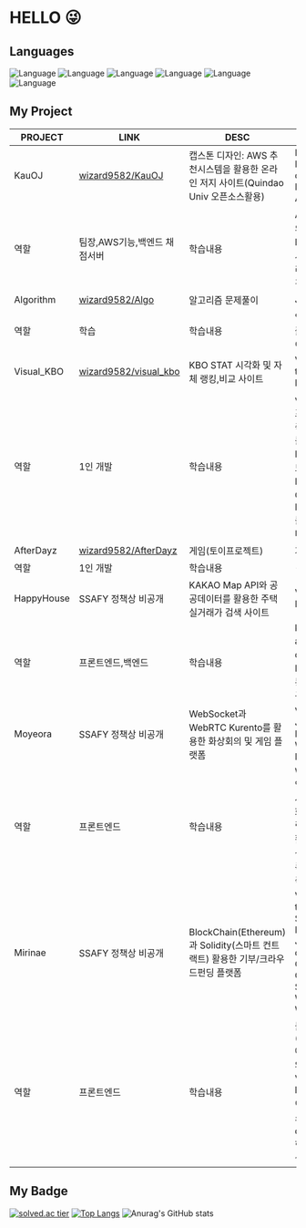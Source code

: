 # HELLO 😜

## Languages
![Language](https://img.shields.io/badge/-_JAVA_-yellow) 
![Language](https://img.shields.io/badge/-JavaScript-orange)
![Language](https://img.shields.io/badge/-_C_-brightgreen) 
![Language](https://img.shields.io/badge/-_C_+_+-brightgreen)
![Language](https://img.shields.io/badge/-_Kotlin_-green)
![Language](https://img.shields.io/badge/-_Python_-blue)    


## My Project

| PROJECT | LINK | DESC | Tech |
| ------ | ------ | ------ | ------ |
| KauOJ | [wizard9582/KauOJ][KauOJlink] |캡스톤 디자인: AWS 추천시스템을 활용한 온라인 저지 사이트(Quindao Univ 오픈소스활용) |Pug, Node.js, django, NGINX, AWS|
| 역할 | 팀장,AWS기능,백엔드 채점서버 | 학습내용 | AWS 서비스의 이해, Flask 백엔드 서버 구성과 리눅스(WSL)경험 |
| Algorithm | [wizard9582/Algo][algolink] |알고리즘 문제풀이| Java,Python |
| 역할 | 학습 | 학습내용 | 알고리즘 문제 풀이를 통한 이해도 향상 |
| Visual_KBO | [wizard9582/visual_kbo][kbolink] |KBO STAT 시각화 및 자체 랭킹,비교 사이트|Vue, tailwind, FastAPI|
| 역할 | 1인 개발 | 학습내용 | vue3를 통한 프론트엔드 구축, FastAPI를 통한 Python 백엔드서버 구축, DB 관리와 Query 작성, ResufulAPI를 통한 데이터 송수신 |
| AfterDayz | [wizard9582/AfterDayz][afterlink] |게임(토이프로젝트)|계획중|
| 역할 | 1인 개발 | 학습내용 | ------ |
| HappyHouse | SSAFY 정책상 비공개 |KAKAO Map API와 공공데이터를 활용한 주택실거래가 검색 사이트|Vue, Spring, MyBatis|
| 역할 | 프론트엔드,백엔드 | 학습내용 | kakao map api의 활용, db설계와 RestfulAPI를 통한 사이트 구성 |
| Moyeora | SSAFY 정책상 비공개 |WebSocket과 WebRTC Kurento를 활용한 화상회의 및 게임 플랫폼|Vue, Spring, JPA, Kurento, WebSocket, NGINX|
| 역할 | 프론트엔드 | 학습내용 | WebSocket연결을 통한 사이트 동작, 화상회의 핸들링, css var를 활용한 테마구성, Nginx 프록시 서버 구축 |
| Mirinae | SSAFY 정책상 비공개 |BlockChain(Ethereum)과 Solidity(스마트 컨트랙트) 활용한 기부/크라우드펀딩 플랫폼|Vue, tailwind, Spring, JPA, NGINX, JENKINS, docker, OAUTH, Geth, Solidity, Web3J, Web3js |
| 역할 | 프론트엔드 | 학습내용 | 블록체인(Ethereum)에 대한 이해와 활용, vue3 lifecycle의 이해, Oauth 소셜로그인, docker를 통한 배포시의 설정방법 |

[KauOjlink]: https://github.com/wizard9582/KauOJ
[algolink]: https://github.com/wizard9582/Algo
[kbolink]: https://github.com/wizard9582/visual_kbo
[afterlink]: https://github.com/wizard9582/AfterDayz


## My Badge
[![solved.ac tier](http://mazassumnida.wtf/api/v2/generate_badge?boj=qkfskan82)](https://solved.ac/qkfskan82)
[![Top Langs](https://github-readme-stats.vercel.app/api/top-langs/?username=wizard9582&layout=compact)](https://github.com/anuraghazra/github-readme-stats)
![Anurag's GitHub stats](https://github-readme-stats.vercel.app/api?username=wizard9582&show_icons=true&theme=tokyonight)

